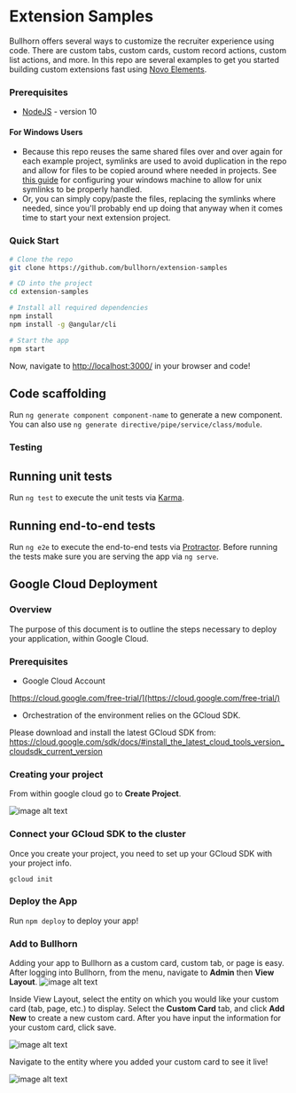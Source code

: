 # Extension Samples
Bullhorn offers several ways to customize the recruiter experience using code. There are custom tabs, custom cards, custom record actions, custom list actions, and more. In this repo are several examples to get you started building custom extensions fast using [Novo Elements](https://github.com/bullhorn/novo-elements).

### Prerequisites
 * [NodeJS](https://nodejs.org/en/) - version 10

#### For Windows Users
 * Because this repo reuses the same shared files over and over again for each example project, symlinks are used to avoid duplication in the repo and allow for files to be copied around where needed in projects. See [this guide](https://www.joshkel.com/2018/01/18/symlinks-in-windows/) for configuring your windows machine to allow for unix symlinks to be properly handled. 
 * Or, you can simply copy/paste the files, replacing the symlinks where needed, since you'll probably end up doing that anyway when it comes time to start your next extension project.
 
### Quick Start

```bash
# Clone the repo
git clone https://github.com/bullhorn/extension-samples

# CD into the project
cd extension-samples

# Install all required dependencies
npm install
npm install -g @angular/cli

# Start the app
npm start
```



Now, navigate to [http://localhost:3000/](http://localhost:3000/) in your browser and code!

## Code scaffolding

Run `ng generate component component-name` to generate a new component. You can also use `ng generate directive/pipe/service/class/module`.

### Testing

## Running unit tests

Run `ng test` to execute the unit tests via [Karma](https://karma-runner.github.io).

## Running end-to-end tests

Run `ng e2e` to execute the end-to-end tests via [Protractor](http://www.protractortest.org/).
Before running the tests make sure you are serving the app via `ng serve`.

## Google Cloud Deployment

### Overview

The purpose of this document is to outline the steps necessary to deploy your application, within Google Cloud.

### Prerequisites

* Google Cloud Account

[https://cloud.google.com/free-trial/](https://cloud.google.com/free-trial/)

* Orchestration of the environment relies on the GCloud SDK.  

Please download and install the latest GCloud SDK from: [https://cloud.google.com/sdk/docs/#install_the_latest_cloud_tools_version_cloudsdk_current_version ](https://cloud.google.com/sdk/docs/#install_the_latest_cloud_tools_version_cloudsdk_current_version)

### Creating your project

From within google cloud go to **Create Project**.

![image alt text](doc_files/image_1.png)

### Connect your GCloud SDK to the cluster

Once you create your project, you need to set up your GCloud SDK with your project info.

`gcloud init`

### Deploy the App

Run `npm deploy` to deploy your app!

### Add to Bullhorn

Adding your app to Bullhorn as a custom card, custom tab, or page is easy. After logging into Bullhorn, from the menu, navigate to **Admin** then **View Layout**. ![image alt text](doc_files/image_2.png)

Inside View Layout, select the entity on which you would like your custom card (tab, page, etc.) to display. Select the **Custom Card** tab, and click **Add New** to create a new custom card. After you have input the information for your custom card, click save. 

![image alt text](doc_files/image_3.png)

Navigate to the entity where you added your custom card to see it live!

![image alt text](doc_files/image_4.png)
